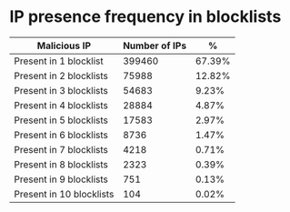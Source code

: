 # IP presence frequency in blocklists
| Malicious IP | Number of IPs | % |
|----|----|----|
| Present in 1 blocklist | 399460 | 67.39% |
| Present in 2 blocklists | 75988 | 12.82% |
| Present in 3 blocklists | 54683 | 9.23% |
| Present in 4 blocklists | 28884 | 4.87% |
| Present in 5 blocklists | 17583 | 2.97% |
| Present in 6 blocklists | 8736 | 1.47% |
| Present in 7 blocklists | 4218 | 0.71% |
| Present in 8 blocklists | 2323 | 0.39% |
| Present in 9 blocklists | 751 | 0.13% |
| Present in 10 blocklists | 104 | 0.02% |
